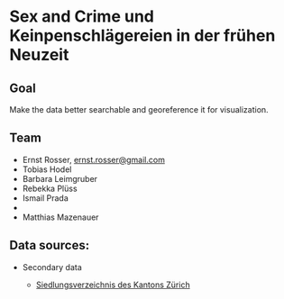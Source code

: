 # Sex and Crime und Keinpenschlägereien in der frühen Neuzeit

## Goal
Make the data better searchable and georeference it for visualization.

## Team
* Ernst Rosser, ernst.rosser@gmail.com
* Tobias Hodel
* Barbara Leimgruber
* Rebekka Plüss
* Ismail Prada
* 
* Matthias Mazenauer


## Data sources:
* Secondary data 

  * [Siedlungsverzeichnis des Kantons Zürich](http://www.web.statistik.zh.ch/cms_siedlungsverzeichnis/daten.php)